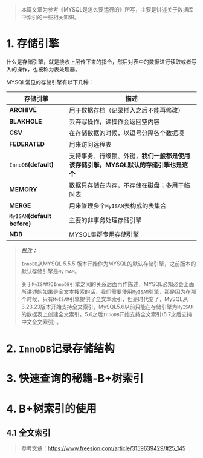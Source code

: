 > 本篇文章为参考《MYSQL是怎么要运行的》所写，主要是讲述关于数据库中索引的一些相关知识。

# 1. **存储引擎**

什么是存储引擎，就是接收上层传下来的指令，然后对表中的数据进行读取或者写入的操作，也被称为表处理器。

MYSQL常见的存储引擎有以下几种：

| 存储引擎                     | 描述                                                         |
| ---------------------------- | ------------------------------------------------------------ |
| **ARCHIVE**                  | 用于数据存档（记录插入之后不能再修改）                       |
| **BLAKHOLE**                 | 丢弃写操作，读操作会返回空内容                               |
| **CSV**                      | 在存储数据的时候，以逗号分隔各个数据项                       |
| **FEDERATED**                | 用来访问远程表                                               |
| `InnoDB`**(default)**        | 支持事务、行级锁、外键，**我们一般都是使用该存储引擎，MYSQL默认的存储引擎也是这个** |
| **MEMORY**                   | 数据只存储在内存，不存储在磁盘；多用于临时表                 |
| **MERGE**                    | 用来管理多个`MyISAM`表构成的表集合                           |
| `MyISAM`**(default before)** | 主要的非事务处理存储引擎                                     |
| **NDB**                      | MYSQL集群专用存储引擎                                        |

> ***批注：***
>
> `InnoDB`从MYSQL 5.5.5 版本开始作为MYSQL的默认存储引擎，之前版本的默认存储引擎是`MyISAM`。
>
> 关于`MyISAM`和`InnoDB`引擎之间的关系后面再作陈述，MYSQL必知必会上面所讲述的如果是全文本搜索的话，我们需要使用`MyISAM`引擎，那是因为在那个时候，只有`MyISAM`引擎提供了全文本索引，但是时代变了，MySQL从3.23.23版本开始支持全文索引，MySQL5.6以前只能在存储引擎为`MyISAM`的数据表上创建全文索引，5.6之后`InnoDB`开始支持全文索引(5.7之后支持中文全文索引) 。

# 2. `InnoDB`记录存储结构

# 3. 快速查询的秘籍-B+树索引

# 4. B+树索引的使用

## 4.1 全文索引

> 参考文章：https://www.freesion.com/article/3159639429/#25_145